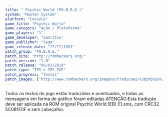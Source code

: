 ```yaml
---
title: " Psychic World (PO.B.R.E.)"
system: "Master System"
platform: "Console"
game_title: "Psychic World"
game_category: "Ação / Plataforma"
game_players: "1"
game_developer: "Sanritsu"
game_publisher: "Sega"
game_release_date: "??/??/1991"
patch_group: "PO.B.R.E."
patch_site: "http://romhackers.org/"
patch_version: "1.0"
patch_release: "06/03/2019"
patch_type: "IPS e IPS-EXE"
patch_progress: "Textos"
patch_images: ["http://www.romhackers.org/imagens/traducoes/%5BSMS%5D%20Psychic%20World%20-%20POBRE%20-%201.png","http://www.romhackers.org/imagens/traducoes/%5BSMS%5D%20Psychic%20World%20-%20POBRE%20-%202.png","http://www.romhackers.org/imagens/traducoes/%5BSMS%5D%20Psychic%20World%20-%20POBRE%20-%203.png"]
---
```

Todos os textos do jogo estão traduzidos e acentuados, e todas as mensagens em forma de gráfico foram editadas.ATENÇÃO:Esta tradução deve ser aplicada na ROM original Psychic World (EB) [!].sms, com CRC32 5C0B1F0F e sem cabeçalho.